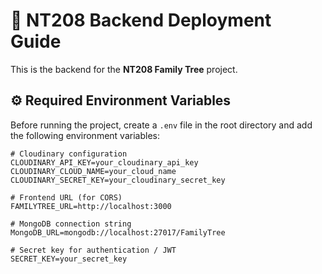 # 🚀 NT208 Backend Deployment Guide

This is the backend for the **NT208 Family Tree** project.

## ⚙️ Required Environment Variables

Before running the project, create a `.env` file in the root directory and add the following environment variables:

```env
# Cloudinary configuration
CLOUDINARY_API_KEY=your_cloudinary_api_key
CLOUDINARY_CLOUD_NAME=your_cloud_name
CLOUDINARY_SECRET_KEY=your_cloudinary_secret_key

# Frontend URL (for CORS)
FAMILYTREE_URL=http://localhost:3000

# MongoDB connection string
MongoDB_URL=mongodb://localhost:27017/FamilyTree

# Secret key for authentication / JWT
SECRET_KEY=your_secret_key
